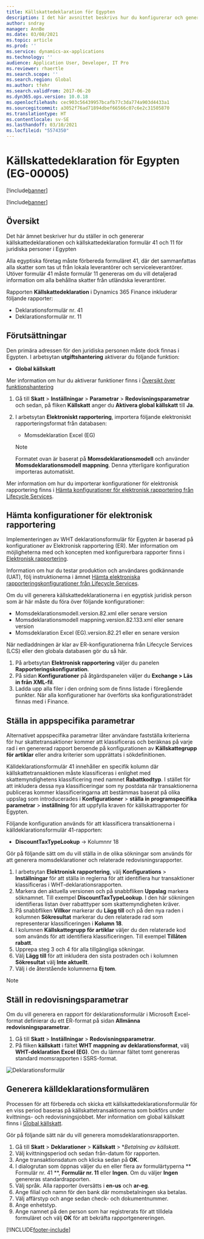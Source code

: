 ```yaml
---
title: Källskattedeklaration för Egypten
description: I det här avsnittet beskrivs hur du konfigurerar och genererar formuläret källskattedeklaration moms för Egypten.
author: sndray
manager: AnnBe
ms.date: 03/08/2021
ms.topic: article
ms.prod: ''
ms.service: dynamics-ax-applications
ms.technology: ''
audience: Application User, Developer, IT Pro
ms.reviewer: rhaertle
ms.search.scope: ''
ms.search.region: Global
ms.author: tfehr
ms.search.validFrom: 2017-06-20
ms.dyn365.ops.version: 10.0.18
ms.openlocfilehash: cec903c56439957bcafb77c3da774a903d4433a1
ms.sourcegitcommit: a3052f76ad71894dbef66566c07c6e2c31505870
ms.translationtype: HT
ms.contentlocale: sv-SE
ms.lasthandoff: 03/10/2021
ms.locfileid: "5574350"
---
```

#  <a name="withholding-tax-declaration-for-egypt-eg-00005"></a>Källskattedeklaration för Egypten (EG-00005)

[!include[banner](../includes/banner.md)]

[!include[banner](../includes/preview-banner.md)]

## <a name="overview"></a>Översikt
Det här ämnet beskriver hur du ställer in och genererar källskattedeklarationen och källskattedeklaration formulär 41 och 11 för juridiska personer i Egypten 

Alla egyptiska företag måste förbereda formuläret 41, där det sammanfattas alla skatter som tas ut från lokala leverantörer och serviceleverantörer. Utöver formulär 41 måste formulär 11 genereras om du vill detaljerad information om alla behållna skatter från utländska leverantörer. 

Rapporten **Källskattedeklaration** i Dynamics 365 Finance inkluderar följande rapporter:

- Deklarationsformulär nr. 41
- Deklarationsformulär nr. 11
    
    
## <a name="prerequisites"></a>Förutsättningar
Den primära adressen för den juridiska personen måste dock finnas i Egypten.
I arbetsytan **utgiftshantering** aktiverar du följande funktion:

   - **Global källskatt**

Mer information om hur du aktiverar funktioner finns i [Översikt över funktionshantering](../../fin-ops-core/fin-ops/get-started/feature-management/feature-management-overview.md)

1. Gå till **Skatt** > **Inställningar** > **Parametrar** > **Redovisningsparametrar** och sedan, på fliken **Källskatt** anger du **Aktivera global källskatt** till **Ja**.
2. I arbetsytan **Elektroniskt rapportering**, importera följande elektroniskt rapporteringsformat från databasen:

    - Momsdeklaration Excel (EG)

    > [!NOTE]
    > Formatet ovan är baserat på **Momsdeklarationsmodell** och använder **Momsdeklarationsmodell mappning**. Denna ytterligare konfiguration importeras automatiskt.

Mer information om hur du importerar konfigurationer för elektronisk rapportering finns i [Hämta konfigurationer för elektronisk rapportering från Lifecycle Services](../../fin-ops-core/dev-itpro/analytics/download-electronic-reporting-configuration-lcs.md).

## <a name="download-electronic-reporting-configurations"></a>Hämta konfigurationer för elektronisk rapportering

Implementeringen av WHT deklarationsformulär för Egypten är baserad på konfigurationer av Elektronisk rapportering (ER). Mer information om möjligheterna med och koncepten med konfigurerbara rapporter finns i [Elektronisk rapportering](../../fin-ops-core/dev-itpro/analytics/general-electronic-reporting.md).

Information om hur du testar produktion och användares godkännande (UAT), följ instruktionerna i ämnet [Hämta elektroniska rapporteringskonfigurationer från Lifecycle Services](../../fin-ops-core/dev-itpro/analytics/download-electronic-reporting-configuration-lcs.md).

Om du vill generera källskattedeklarationerna i en egyptisk juridisk person som är här måste du föra över följande konfigurationer:

- Momsdeklarationsmodell.version.82.xml eller senare version
- Momsdeklarationsmodell mappning.version.82.133.xml eller senare version
- Momsdeklaration Excel (EG).version.82.21 eller en senare version

När nedladdningen är klar av ER-konfigurationerna från Lifecycle Services (LCS) eller den globala databasen gör du så här.

1. På arbetsytan **Elektronisk rapportering** väljer du panelen **Rapporteringskonfiguration**.
1. På sidan **Konfigurationer** på åtgärdspanelen väljer du **Exchange > Läs in från XML-fil**.
1. Ladda upp alla filer i den ordning som de finns listade i föregående punkter. När alla konfigurationer har överförts ska konfigurationsträdet finnas med i Finance.

## <a name="set-up-application-specific-parameters"></a>Ställa in appspecifika parametrar

Alternativet appspecifika parametrar låter användare fastställa kriterierna för hur skattetransaktioner kommer att klassificeras och beräknas på varje rad i en genererad rapport beroende på konfigurationen av **Källskattegrupp för artiklar** eller andra kriterier som upprättats i sökdefinitionen.

Källdeklarationsformulär 41 innehåller en specifik kolumn där källskattetransaktionen måste klassificeras i enlighet med skattemyndighetens klassificering med namnet **Rabattkodtyp**. I stället för att inkludera dessa nya klassificeringar som ny postdata när transaktionerna publiceras kommer klassificeringarna att bestämmas baserat på olika uppslag som introducerades i **Konfigurationer** > **ställa in programspecifika parametrar** > **inställning** för att uppfylla kraven för källskattrapporter för Egypten. 

Följande konfiguration används för att klassificera transaktionerna i källdeklarationsformulär 41-rapporten:

- **DiscountTaxTypeLookup** -> Kolumnnr 18 

Gör på följande sätt om du vill ställa in de olika sökningar som används för att generera momsdeklarationer och relaterade redovisningsrapporter. 

1. I arbetsytan **Elektronisk rapportering**, välj **Konfigurations** > **Inställningar** för att ställa in reglerna för att identifiera hur transaktioner klassificeras i WHT-deklarationsrapporten. 
2. Markera den aktuella versionen och på snabbfliken **Uppslag** markera söknamnet. Till exempel **DiscountTaxTypeLookup**. I den här sökningen identifieras listan över rabatttyper som skattemyndigheten kräver.
3. På snabbfliken **Villkor** markerar du **Lägg till** och på den nya raden i kolumnen **Sökresultat** markerar du den relaterade rad som representerar klassificeringen i **Kolumn 18**.
4. I kolumnen **Källskattegrupp för artiklar** väljer du den relaterade kod som används för att identifiera klassificeringen. Till exempel **Tillåten rabatt**.  
5. Upprepa steg 3 och 4 för alla tillgängliga sökningar.
6. Välj **Lägg till** för att inkludera den sista postraden och i kolumnen **Sökresultat** välj **Inte aktuellt**. 
7. Välj i de återstående kolumnerna **Ej tom**. 

> [!NOTE]

## <a name="set-up-general-ledger-parameters"></a>Ställ in redovisningsparametrar

Om du vill generera en rapport för deklarationsformulär i Microsoft Excel-format definierar du ett ER-format på sidan **Allmänna redovisningsparametrar**.

1. Gå till **Skatt** > **Inställningar** > **Redovisningsparametrar**.
2. På fliken **källskatt** i fältet **WHT mappning av deklarationsformat**, välj **WHT-deklaration Excel (EG)**. Om du lämnar fältet tomt genereras standard momsrapporten i SSRS-format.


![Deklarationsformulär](media/egypt-wht-declaration-setup1.png)

## <a name="generate-the-withholding-declaration-forms"></a>Generera källdeklarationsformulären
Processen för att förbereda och skicka ett källskattedeklarationsformulär för en viss period baseras på källskattetransaktionerna som bokförs under kvittnings- och redovisningsjobbet. Mer information om global källskatt finns i [Global källskatt](../general-ledger/global-withholding-tax-overview.md).

Gör på följande sätt när du vill generera momsdeklarationsrapporten.

1. Gå till **Skatt** > **Deklarationer** > **Källskatt** > **Betalning av källskatt*.
2. Välj kvittningsperiod och sedan från-datum för rapporten. 
3. Ange transaktionsdatum och klicka sedan på **OK**.
4. I dialogrutan som öppnas väljer du en eller flera av formulärtyperna ** Formulär nr. 41 **, **Formulär nr. 11** eller **Ingen**. Om du väljer **Ingen** genereras standardrapporten. 
5. Välj språk. Alla rapporter översätts i **en-us** och **ar-eg**.
6. Ange filial och namn för den bank där momsbetalningen ska betalas.
7. Välj affärstyp och ange sedan check- och dokumentnummer. 
8. Ange enhetstyp. 
9. Ange namnet på den person som har registrerats för att tilldela formuläret och välj **OK** för att bekräfta rapportgenereringen. 

 
[!INCLUDE[footer-include](../../includes/footer-banner.md)]
